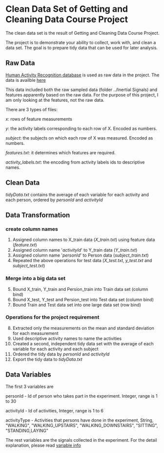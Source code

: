 # Clean Data Set of Getting and Cleaning Data Course Project  
The clean data set is the result of Getting and Cleaning Data Course Project. 

The project is to demonstrate your ability to collect, work with, and clean a data set. The goal is to prepare tidy data that can be used for later analysis.

## Raw Data

[Human Activity Recognition database](http://archive.ics.uci.edu/ml/datasets/Human+Activity+Recognition+Using+Smartphones) is used as raw data in the project. The data is availble [here](https://d396qusza40orc.cloudfront.net/getdata%2Fprojectfiles%2FUCI%20HAR%20Dataset.zip)

This data included both the raw sampled data (folder ../Inertial Signals) and features apparently based on the raw data. For the purpose of this project, I am only looking at the features, not the raw data.

There are 3 types of files:

*x*: rows of feature measurements

*y*: the activity labels corresponding to each row of X. Encoded as numbers.

*subject*: the subjects on which each row of X was measured. Encoded as numbers.

*features.txt*: it determines which features are required.

*activity_labels.txt*: the encoding from activity labels ids to descriptive names.

## Clean Data
*tidyData.txt* contains the average of each variable for each activity and each person, ordered by *personId* and *activityId*

## Data Transformation
### create column names
1. Assigned column names to X_train data (*X_train.txt*) using feature data (*feature.txt*)
2. Assigned column name '*activityId*' to Y_train data (*Y_train.txt*)
3. Assigned column name '*personId*' to Person data (*subject_train.txt*)
4. Repeated the above operations for test data (*X_test.txt*, *y_test.txt* and *subject_test.txt*)

### Merge into a big data set
5. Bound X_train, Y_train and Persion_train into Train data set (column bind)
6. Bound X_test, Y_test and Persion_test into Test data set (column bind)
7. Bound Train and Test data set into one large data set (row bind)

### Operations for the project requirement
8. Extracted only the measurements on the mean and standard deviation for each measurement
9. Used descriptive activity names to name the activities
10. Created a second, independent tidy data set with the average of each variable for each activity and each subject
11. Ordered the tidy data by *personId* and *activityId*
12. Export the tidy data to *tidyData.txt*

## Data Variables
The first 3 variables are

personId - Id of person who takes part in the experiment. Integer, range is 1 to 30

activityId - Id of activities, Integer, range is 1 to 6

activityType - Activities that persons have done in the experiment, String, "WALKING", "WALKING_UPSTAIRS", "WALKING_DOWNSTAIRS", "SITTING", "STANDING,LAYING"

The rest variables are the signals collected in the experiment.
For the detail explanation, please read [variable info](https://github.com/liuyi647/datasciencecoursera/blob/master/Getting%20and%20Cleaning%20Data%20Course%20Project/features_info.txt)







